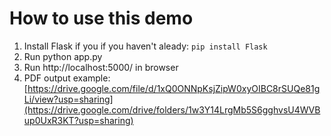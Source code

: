 # How to use this demo
1. Install Flask if you if you haven't aleady: `pip install Flask`
3. Run python app.py
4. Run http://localhost:5000/ in browser
5. PDF output example: [https://drive.google.com/file/d/1xQ0ONNpKsjZipW0xyOIBC8rSUQe81gLi/view?usp=sharing](https://drive.google.com/drive/folders/1w3Y14LrgMb5S6gghvsU4WVBup0UxR3KT?usp=sharing)
